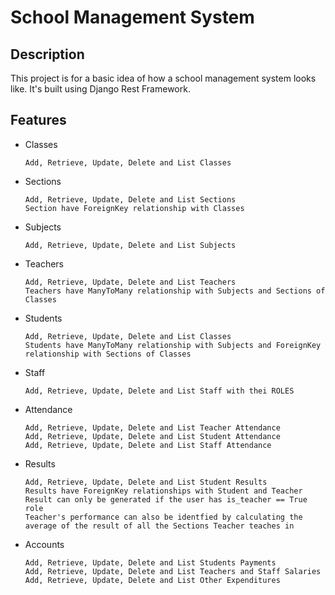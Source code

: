 # School Management System

## Description
This project is for a basic idea of how a school management system looks like.
It's built using Django Rest Framework.

## Features

- Classes

      Add, Retrieve, Update, Delete and List Classes

- Sections

      Add, Retrieve, Update, Delete and List Sections
      Section have ForeignKey relationship with Classes 

- Subjects

      Add, Retrieve, Update, Delete and List Subjects

- Teachers

      Add, Retrieve, Update, Delete and List Teachers
      Teachers have ManyToMany relationship with Subjects and Sections of Classes

- Students

      Add, Retrieve, Update, Delete and List Classes
      Students have ManyToMany relationship with Subjects and ForeignKey relationship with Sections of Classes 

- Staff

      Add, Retrieve, Update, Delete and List Staff with thei ROLES

- Attendance

      Add, Retrieve, Update, Delete and List Teacher Attendance
      Add, Retrieve, Update, Delete and List Student Attendance
      Add, Retrieve, Update, Delete and List Staff Attendance
      

- Results

      Add, Retrieve, Update, Delete and List Student Results
      Results have ForeignKey relationships with Student and Teacher  
      Result can only be generated if the user has is_teacher == True role
      Teacher's performance can also be identfied by calculating the average of the result of all the Sections Teacher teaches in

- Accounts

      Add, Retrieve, Update, Delete and List Students Payments
      Add, Retrieve, Update, Delete and List Teachers and Staff Salaries
      Add, Retrieve, Update, Delete and List Other Expenditures
